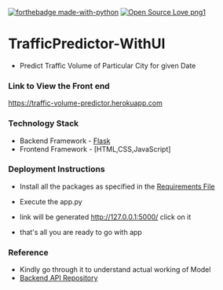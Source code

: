 [![forthebadge made-with-python](http://ForTheBadge.com/images/badges/made-with-python.svg)](https://www.python.org/) [![Open Source Love png1](https://badges.frapsoft.com/os/v1/open-source.png?v=103)](https://github.com/ellerbrock/open-source-badges/) 

# TrafficPredictor-WithUI
- Predict Traffic Volume of Particular City for given Date



### Link to View the Front end
https://traffic-volume-predictor.herokuapp.com

### Technology Stack
- Backend Framework - [Flask](https://palletsprojects.com/p/flask/)
- Frontend Framework - [HTML,CSS,JavaScript] 


### Deployment Instructions
- Install all the packages as specified in the 
[Requirements File](https://github.com/Asingh1248/TrafficPredictor-WithUI/blob/master/requirements.txt)

- Execute the app.py
- link will be generated http://127.0.0.1:5000/  click on it
- that's all you are ready to go with app

### Reference
- Kindly go through it to understand  actual working of Model
- [Backend API Repository](https://github.com/Asingh1248/TrafficVolume-ActualCode)







